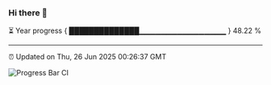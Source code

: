 ### Hi there 👋

⏳ Year progress { ██████████████▁▁▁▁▁▁▁▁▁▁▁▁▁▁▁▁ } 48.22 %

---

⏰ Updated on Thu, 26 Jun 2025 00:26:37 GMT

![Progress Bar CI](https://github.com/liununu/liununu/workflows/Progress%20Bar%20CI/badge.svg)

